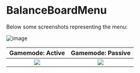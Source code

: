 # BalanceBoardMenu

Below some screenshots representing the menu:

![image](https://github.com/Attivita-di-laboratorio-RAMS/BalanceBoardMenu/assets/69402496/ce3f8a85-df29-423e-9f6b-321ce03f29e7)

Gamemode: Active                                                                                                            |  Gamemode: Passive
:------------------------------------------------------------------------------------------------------------------------:  |  :------------------------------------------------------------------------------------------------------------------------:
![](https://github.com/Attivita-di-laboratorio-RAMS/BalanceBoardMenu/assets/69402496/76efcd98-180e-4ff8-94df-7f22d8e5a7df)  |  ![](https://github.com/Attivita-di-laboratorio-RAMS/BalanceBoardMenu/assets/69402496/1a318d09-d825-4ac7-b12a-60161f218d0f)
